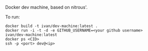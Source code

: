 Docker dev machine, based on nitrous'.

To run:

```
docker build -t ivan/dev-machine:latest .
docker run -i -t -d -e GITHUB_USERNAME=<your github username> ivan/dev-machine:latest
docker ps <CID>
ssh -p <port> dev@<ip>
```
